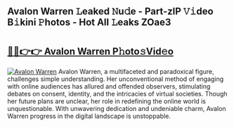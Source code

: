 ## Avalon Warren 𝙻eaked 𝙽u𝚍e - Part-zlP 𝚅𝚒deo B𝚒kini 𝙿hotos - Hot All 𝙻eaks ZOae3

# <h2><a href="http://ld1emn.urlbe.top/?page=Avalon+Warren">🔗🔗👉👉 Avalon Warren P𝚑oto𝚜Vid𝚎o</a></h2>

[![Avalon Warren](https://i.imgur.com/eBuTRDB.gif)](http://ld1emn.urlbe.top/?page=Avalon+Warren)
Avalon Warren, a multifaceted and paradoxical figure, challenges simple understanding. Her unconventional method of engaging with online audiences has allured and offended observers, stimulating debates on consent, identity, and the intricacies of virtual societies. Though her future plans are unclear, her role in redefining the online world is unquestionable. With unwavering dedication and undeniable charm, Avalon Warren progress in the digital landscape is unstoppable.
